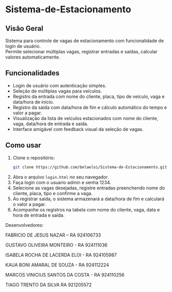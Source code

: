 # Sistema-de-Estacionamento


## Visão Geral
Sistema para controle de vagas de estacionamento com funcionalidade de login de usuário.  
Permite selecionar múltiplas vagas, registrar entradas e saídas, calcular valores automaticamente.

## Funcionalidades
- Login de usuário com autenticação simples.
- Seleção de múltiplas vagas para veículos.
- Registro da entrada com nome do cliente, placa, tipo de veículo, vaga e data/hora de início.
- Registro da saída com data/hora de fim e cálculo automático do tempo e valor a pagar.
- Visualização da lista de veículos estacionados com nome do cliente, vaga, data/hora de entrada e saída.
- Interface amigável com feedback visual da seleção de vagas.


## Como usar
1. Clone o repositório:
    ```bash
    git clone https://github.com/belaeloi/Sistema-de-Estacionamento.git
    ```
2. Abra o arquivo `login.html` no seu navegador.
3. Faça login com o usuario admin e senha 1234.
4. Selecione as vagas desejadas, registre entradas preenchendo nome do cliente, placa, tipo e confirme a vaga.
5. Ao registrar saída, o sistema armazenará a data/hora de fim e calculará o valor a pagar.
6. Acompanhe os registros na tabela com nome do cliente, vaga, data e hora de entrada e saída.

Desenvolvedores:

FABRICIO DE JESUS ​​NAZAR – RA 924106733

GUSTAVO OLIVEIRA MONTEIRO - RA 924111036

ISABELA ROCHA DE LACERDA ELOI - RA 924105987

KAUA BONI AMARAL DE SOUZA - RA 924112224

MARCOS VINICIUS SANTOS DA COSTA - RA 924110256

TIAGO TRENTO DA SILVA
RA 921205572



